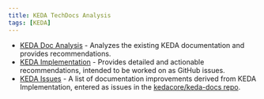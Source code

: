 ```yaml
---
title: KEDA TechDocs Analysis
tags: [KEDA]
---
```


- [KEDA Doc Analysis](keda-analysis.md) - Analyzes the existing KEDA
  documentation and provides recommendations.
- [KEDA Implementation](keda-implementation.md) - Provides detailed and
  actionable recommendations, intended to be worked on as GitHub issues.
- [KEDA Issues](keda-issues.md) - A list of documentation improvements derived
  from KEDA Implementation, entered as issues in the
  [kedacore/keda-docs repo](https://github.com/kedacore/keda-docs/issues/1361).
